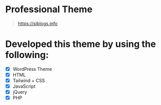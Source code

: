 # Professional Theme
> https://siblogs.info

# Developed this theme by using the following:
- [x] WordPress Theme
- [x] HTML
- [x] Tailwind + CSS
- [x] JavaScript
- [x] jQuery
- [x] PHP
